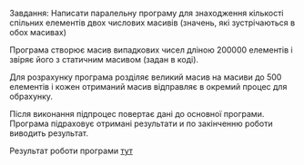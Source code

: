 Завдання:
Написати паралельну програму для знаходження кількості спільних
елементів двох числових масивів (значень, які зустрічаються в обох масивах)

Програма створює масив випадкових чисел дліною 200000 елементів і звіряє його з статичним масивом (задан в коді).

Для розрахунку програма розділяє великий масив на масиви до 500 елементів і кожен отриманий масив відправляє в окремий процес для обрахунку.

Після виконання підпроцес повертає дані до основної програми.
Програма підраховує отримані результати и по закінченню роботи виводить результат.

Результат роботи програми [тут](https://github.com/AlexTask/AlexTask.github.io/blob/master/distributed_system/result.txt)